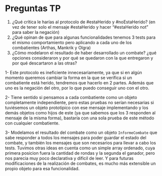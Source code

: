 # Preguntas TP

1) ¿Qué crítica le harías al protocolo de #estaHerido y #noEstaHerido? (en vez de tener solo el mensaje #estaHerido y hacer “#estaHerido not” para saber la negación)
2) ¿Qué opinan de que para algunas funcionalidades tenemos 3 tests para el mismo comportamiento pero aplicando a cada uno de los combatientes (Arthas, Mankrik y Olgra)
3) ¿Cómo modelaron el resultado de haber desarrollado un combate? ¿qué opciones consideraron y por qué se quedaron con la que entregaron y por qué descartaron a las otras?

1- Este protocolo es ineficiente innecesariamente, ya que si en algún momento queremos cambiar la forma en la que se verifica si un combatiente está herido, tendremos que hacerlo en 2 partes. Además que uno es la negación del otro, por lo que puedo conseguir uno con el otro.

2- Tiene sentido si pensamos a cada combatiente como un objeto completamente independiente, pero estas pruebas no serían necesarias si tuviésemos un objeto prototipico con ese mensaje implementando y los demás objetos como hijos de este (ya que sabemos que los 3 responden al mensaje de la misma forma), bastaría con una sola prueba de este método con cualquier combatiente.

3- Modelamos el resultado del combate como un objeto `InformeCombate` que sabe responder a todos los mensajes para poder guardar el estado del combate, y también los mensajes que son necesarios para llevar a cabo los tests. Tuvimos otras ideas en cuenta como un simple array ordenado, cuya primera posicion fuera la cantidad de rondas y la segunda el ganador, pero nos parecia muy poco declarativa y dificil de leer. Y para futuras modificaciones de la realización de combates, es mucho más extensible un propio objeto para esa funcionalidad.
